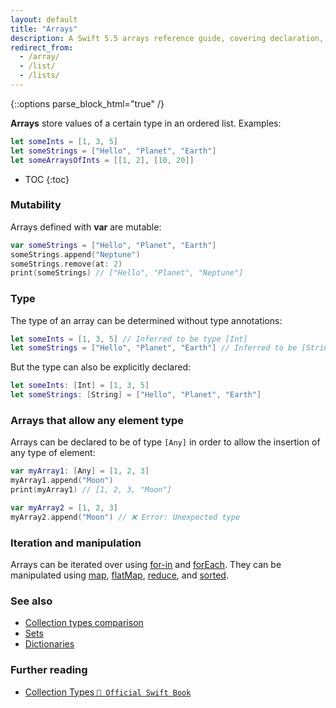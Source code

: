 ```yaml
---
layout: default
title: "Arrays"
description: A Swift 5.5 arrays reference guide, covering declaration, mutability, type annotations, iteration, and manipulation.
redirect_from: 
  - /array/
  - /list/
  - /lists/
---
```

{::options parse_block_html="true" /}

**Arrays** store values of a certain type in an ordered list. Examples:

```swift
let someInts = [1, 3, 5]
let someStrings = ["Hello", "Planet", "Earth"]
let someArraysOfInts = [[1, 2], [10, 20]]
```

* TOC
{:toc}

### Mutability

Arrays defined with **var** are mutable:

```swift
var someStrings = ["Hello", "Planet", "Earth"]
someStrings.append("Neptune")
someStrings.remove(at: 2)
print(someStrings) // ["Hello", "Planet", "Neptune"]
```

### Type

The type of an array can be determined without type annotations:

```swift
let someInts = [1, 3, 5] // Inferred to be type [Int]
let someStrings = ["Hello", "Planet", "Earth"] // Inferred to be [String]
```

But the type can also be explicitly declared:

```swift
let someInts: [Int] = [1, 3, 5]
let someStrings: [String] = ["Hello", "Planet", "Earth"]
```

### Arrays that allow any element type

Arrays can be declared to be of type `[Any]` in order to allow the insertion of any type of element:

```swift
var myArray1: [Any] = [1, 2, 3]
myArray1.append("Moon")
print(myArray1) // [1, 2, 3, "Moon"]

var myArray2 = [1, 2, 3]
myArray2.append("Moon") // ❌ Error: Unexpected type
```

### Iteration and manipulation

Arrays can be iterated over using [for-in](/for-in) and [forEach](/foreach). They can be manipulated using [map](/map), [flatMap](/flatmap), [reduce](/reduce), and [sorted](/).

### See also

* [Collection types comparison](/collection-types-comparison)
* [Sets](/sets)
* [Dictionaries](/dictionaries)

### Further reading

* [Collection Types `📖 Official Swift Book`](https://docs.swift.org/swift-book/LanguageGuide/CollectionTypes.html)
